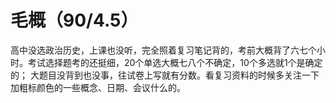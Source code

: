 # 毛概（90/4.5）
高中没选政治历史，上课也没听，完全照着复习笔记背的，考前大概背了六七个小时。考试选择题考的还挺细，20个单选大概七八个不确定，10个多选就1个是确定的；
大题目没背到也没事，往试卷上写就有分数。看复习资料的时候多关注一下加粗标颜色的一些概念、日期、会议什么的。
